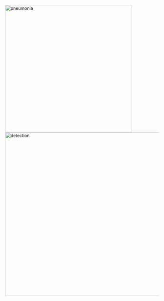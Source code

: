 <img width="416" alt="pneumonia" src="https://github.com/user-attachments/assets/1db37b74-1b6e-449b-bb82-eba5460f58af" />
<img width="535" alt="detection" src="https://github.com/user-attachments/assets/55465611-bb63-47bc-b5d9-f0f3b4a4e014" />
